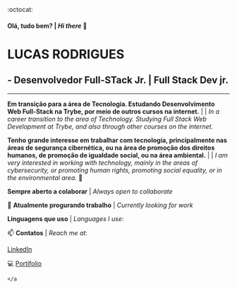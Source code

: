 :octocat: 
#### Olá, tudo bem? | _Hi there_ 👋

# LUCAS RODRIGUES
## - Desenvolvedor Full-STack Jr. | Full Stack Dev jr.

__________________________________________________________________________________________

__Em transição para a área de Tecnologia. Estudando Desenvolvimento Web Full-Stack na Trybe, por meio de outros cursos na internet.__ |
| _In a career transition to the area of Technology. Studying Full Stack Web Development at Trybe, and also through other courses on the internet._


__Tenho grande interesse em trabalhar com tecnologia, principalmente nas áreas de segurança cibernética, ou na área de promoção dos direitos humanos, de promoção de igualdade social, ou na área ambiental.__ |
| _I am very interested in working with technology, mainly in the areas of cybersecurity, or promoting human rights, promoting social equality, or in the environmental area._ 🌱


__Sempre aberto a colaborar__ | _Always open to collaborate_

:briefcase: __Atualmente progurando trabalho__ | _Currently looking for work_

__Linguagens que uso__ | _Languages I use_:


:mailbox: 
__Contatos__ | _Reach me at_:

[LinkedIn](https://www.linkedin.com/in/lucas-rodrigues-de-castro/)

:computer: [Portifolio](https://lucas-rodrigues0.github.io/portifolio/)

[<code><a ref="https://img.shields.io/badge/Gmail-D14836?style=for-the-badge&logo=gmail&logoColor=white"></a</code>](mailto:lucas.movimento@gmail.com)



